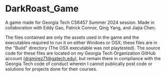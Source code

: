# DarkRoast_Game
A game made for Georgia Tech CS6457 Summer 2024 session. Made in collaboration with Eddy Gao, Patrick Connor, Qing Yang, and Jiajia Chen.

The files contained are only the assets used in the game and the executables required to run it on either Windoes or OSX; these files are in the "Build" directory (The OSX executable was not playtested).
The source code for these files are located on my Georgia Tech Organization GitHub account (dramirez71@gatech.edu), but remain there in compliance with the Georgia Tech code of conduct wherein I cannot publically post code or solutions for projects done for their courses.

